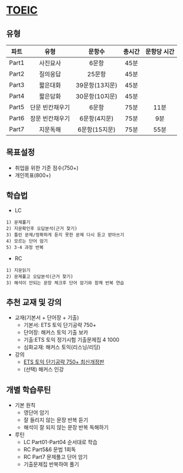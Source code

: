 # [TOEIC](https://www.toeicswt.co.kr/)
## 유형
| 파트 | 유형 | 문항수 | 총시간 | 문항당 시간 |
| :---: | :---: | :---: | :---: | :---: |
| Part1 | 사진묘사 | 6문항 | 45분 |  |
| Part2 | 질의응답 | 25문항 | 45분 |  |
| Part3 | 짧은대화 | 39문항(13지문) | 45분 |  |
| Part4 | 짧은담화 | 30문항(10지문) | 45분 |  |
| Part5 | 단문 빈칸채우기 | 6문항 | 75분 | 11분 |
| Part6 | 장문 빈칸채우기 | 6문항(4지문) | 75분 | 9분 |
| Part7 | 지문독해 | 6문항(15지문) | 75분 | 55분 |

## 목표설정
- 취업을 위한 기준 점수(750+)
- 개인목표(800+)

## 학습법
- LC
```
1) 문제풀기
2) 지문확인후 오답분석(근거 찾기)
3) 틀린 문제/정확하게 듣지 못한 문제 다시 듣고 받아쓰기
4) 모르는 단어 암기
5) 3-4 과정 반복
```
- RC
```
1) 지문읽기
2) 문제풀고 오답분석(근거 찾기)
3) 해석이 안되는 문장 체크후 단어 암기와 함께 반복 연습
```

## 추천 교재 및 강의
- 교재(기본서 + 단어장 + 기출)
  - 기본서: ETS 토익 단기공략 750+
  - 단어장: 해커스 토익 기출 보카
  - 기출:ETS 토익 정기시험 기출문제집 4 1000
  - 심화교재: 해커스 토익(리스닝/리딩)
- 강의
  - [ETS 토익 단기공략 750+ 최신개정판](https://www.youtube.com/playlist?list=PL2mUKRt8sXvja0B8w365qn2tgi0AahED9)
  - (선택) 해커스 인강

## 개별 학습루틴
- 기본 원칙
  - 영단어 암기
  - 잘 들리지 않는 문장 반복 듣기
  - 해석이 잘 되지 않는 문장 반복 독해하기
- 루틴
  - LC Part01-Part04 순서대로 학습
  - RC Part5&6 문법 1회독
  - RC Part7 문제풀고 단어 암기
  - 기출문제집 반복하여 풀기
 
